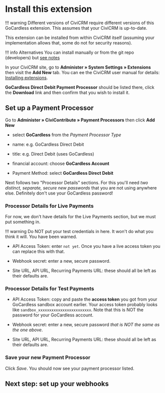 # Install this extension

!!! warning
    Different versions of CiviCRM require different versions of this GoCardless
    extension. This assumes that your CiviCRM is up-to-date.


This extension can be installed from within CiviCRM itself (assuming your
implementation allows that, some do not for security reasons). 

!!! info Alternatives
    You can install manually or from the git repo (developers) but [see notes](../howto/alternative-installs/)

In your CiviCRM site, go to **Administer » System Settings » Extensions**
then visit the **Add New** tab. You can ee the CiviCRM user manual for details: [Installing
extensions](https://docs.civicrm.org/user/en/latest/introduction/extensions/#installing-extensions).

**GoCardless Direct Debit Payment Processor** should be listed there, click the
**Download** link and then confirm that you wish to install it.

## Set up a Payment Processor

Go to **Administer » CiviContribute » Payment Processors** then click **Add New**

- select **GoCardless** from the *Payment Processor Type*

- name: e.g. GoCardless Direct Debit

- title: e.g. Direct Debit (uses GoCardless)

- financial account: choose **GoCardless Account**

- Payment Method: select **GoCardless Direct Debit**

Next follows two "Processor Details" sections. For this you'll need *two
distinct, separate, secure new passwords* that you are not using anywhere else.
Definitely don't use your GoCardless password!

### Processor Details for Live Payments

For now, we don't have details for the Live Payments section, but we must
put something in.

!!! warning
    Do NOT put your test credentials in here. It won't do what you think it
    will. You have been warned.

- API Access Token: enter `not yet`. Once you have a live access token you can
  replace this with that.

- Webhook secret: enter a new, secure password.

- Site URL, API URL, Recurring Payments URL: these should all be left as
  their defaults are.

### Processor Details for Test Payments

- API Access Token: copy and paste the **access token** you got from your
  GoCardless sandbox account earlier. Your access token probably looks
  like `sandbox_xxxxxxxxxxxxxxxxxxxxxxxx`. Note that this is NOT the
  password for your GoCardless account.

- Webhook secret: enter a new, secure password *that is *NOT* the same as the
  one above*.

- Site URL, API URL, Recurring Payments URL: these should all be left as
  their defaults are.


### Save your new Payment Processor

Click *Save*. You should now see your payment processor listed.

## Next step: set up your webhooks


